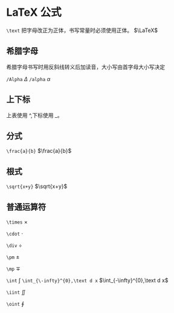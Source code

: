 # LaTeX 公式



`\text` 把字母改正为正体，书写常量时必须使用正体。
$\LaTeX$
## 希腊字母

希腊字母书写时用反斜线转义后加读音，大小写由首字母大小写决定

`/Alpha` $\Delta$
`/alpha` $\alpha$

## 上下标

上表使用 \^,下标使用 \_。

## 分式

`\frac{a}{b}` $\frac{a}{b}$

## 根式

`\sqrt{x+y}` $\sqrt{x+y}$

## 普通运算符

`\times` $\times$

`\cdot` $\cdot$

`\div` $\div$

`\pm` $\pm$

`\mp` $\mp$

`\int` $\int$ `\int_{\-infty}^{0},\text d x` $\int_{-\infty}^{0},\text d x$

`\iint` $\iint$

`\oint` $\oint$

